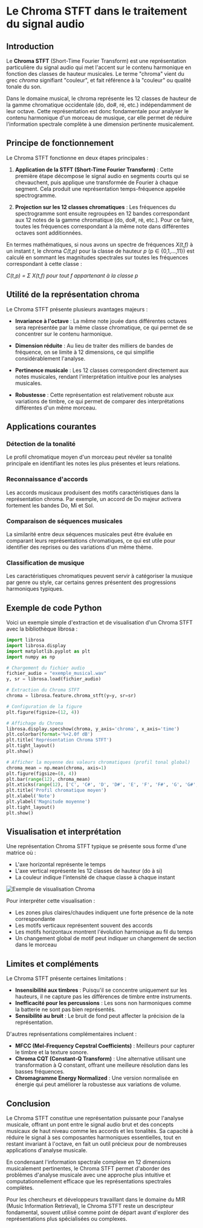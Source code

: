 # Le Chroma STFT dans le traitement du signal audio

## Introduction

Le **Chroma STFT** (Short-Time Fourier Transform) est une représentation particulière du signal audio qui met l'accent sur le contenu harmonique en fonction des classes de hauteur musicales. Le terme "chroma" vient du grec *chroma* signifiant "couleur", et fait référence à la "couleur" ou qualité tonale du son. 

Dans le domaine musical, le chroma représente les 12 classes de hauteur de la gamme chromatique occidentale (do, do#, ré, etc.) indépendamment de leur octave. Cette représentation est donc fondamentale pour analyser le contenu harmonique d'un morceau de musique, car elle permet de réduire l'information spectrale complète à une dimension pertinente musicalement.

## Principe de fonctionnement

Le Chroma STFT fonctionne en deux étapes principales :

1. **Application de la STFT (Short-Time Fourier Transform)** : Cette première étape décompose le signal audio en segments courts qui se chevauchent, puis applique une transformée de Fourier à chaque segment. Cela produit une représentation temps-fréquence appelée spectrogramme.

2. **Projection sur les 12 classes chromatiques** : Les fréquences du spectrogramme sont ensuite regroupées en 12 bandes correspondant aux 12 notes de la gamme chromatique (do, do#, ré, etc.). Pour ce faire, toutes les fréquences correspondant à la même note dans différentes octaves sont additionnées.

En termes mathématiques, si nous avons un spectre de fréquences *X(t,f)* à un instant *t*, le chroma *C(t,p)* pour la classe de hauteur *p* (p ∈ {0,1,...,11}) est calculé en sommant les magnitudes spectrales sur toutes les fréquences correspondant à cette classe :

*C(t,p) = Σ X(t,f) pour tout f appartenant à la classe p*

## Utilité de la représentation chroma

Le Chroma STFT présente plusieurs avantages majeurs :

- **Invariance à l'octave** : La même note jouée dans différentes octaves sera représentée par la même classe chromatique, ce qui permet de se concentrer sur le contenu harmonique.

- **Dimension réduite** : Au lieu de traiter des milliers de bandes de fréquence, on se limite à 12 dimensions, ce qui simplifie considérablement l'analyse.

- **Pertinence musicale** : Les 12 classes correspondent directement aux notes musicales, rendant l'interprétation intuitive pour les analyses musicales.

- **Robustesse** : Cette représentation est relativement robuste aux variations de timbre, ce qui permet de comparer des interprétations différentes d'un même morceau.

## Applications courantes

### Détection de la tonalité
Le profil chromatique moyen d'un morceau peut révéler sa tonalité principale en identifiant les notes les plus présentes et leurs relations.

### Reconnaissance d'accords
Les accords musicaux produisent des motifs caractéristiques dans la représentation chroma. Par exemple, un accord de Do majeur activera fortement les bandes Do, Mi et Sol.

### Comparaison de séquences musicales
La similarité entre deux séquences musicales peut être évaluée en comparant leurs représentations chromatiques, ce qui est utile pour identifier des reprises ou des variations d'un même thème.

### Classification de musique
Les caractéristiques chromatiques peuvent servir à catégoriser la musique par genre ou style, car certains genres présentent des progressions harmoniques typiques.

## Exemple de code Python

Voici un exemple simple d'extraction et de visualisation d'un Chroma STFT avec la bibliothèque librosa :

```python
import librosa
import librosa.display
import matplotlib.pyplot as plt
import numpy as np

# Chargement du fichier audio
fichier_audio = "exemple_musical.wav"
y, sr = librosa.load(fichier_audio)

# Extraction du Chroma STFT
chroma = librosa.feature.chroma_stft(y=y, sr=sr)

# Configuration de la figure
plt.figure(figsize=(12, 4))

# Affichage du Chroma
librosa.display.specshow(chroma, y_axis='chroma', x_axis='time')
plt.colorbar(format='%+2.0f dB')
plt.title('Représentation Chroma STFT')
plt.tight_layout()
plt.show()

# Afficher la moyenne des valeurs chromatiques (profil tonal global)
chroma_mean = np.mean(chroma, axis=1)
plt.figure(figsize=(8, 4))
plt.bar(range(12), chroma_mean)
plt.xticks(range(12), ['C', 'C#', 'D', 'D#', 'E', 'F', 'F#', 'G', 'G#', 'A', 'A#', 'B'])
plt.title('Profil chromatique moyen')
plt.xlabel('Note')
plt.ylabel('Magnitude moyenne')
plt.tight_layout()
plt.show()
```

## Visualisation et interprétation

Une représentation Chroma STFT typique se présente sous forme d'une matrice où :
- L'axe horizontal représente le temps
- L'axe vertical représente les 12 classes de hauteur (do à si)
- La couleur indique l'intensité de chaque classe à chaque instant

![Exemple de visualisation Chroma](https://i.imgur.com/exemple_chroma.png)

Pour interpréter cette visualisation :
- Les zones plus claires/chaudes indiquent une forte présence de la note correspondante
- Les motifs verticaux représentent souvent des accords
- Les motifs horizontaux montrent l'évolution harmonique au fil du temps
- Un changement global de motif peut indiquer un changement de section dans le morceau

## Limites et compléments

Le Chroma STFT présente certaines limitations :

- **Insensibilité aux timbres** : Puisqu'il se concentre uniquement sur les hauteurs, il ne capture pas les différences de timbre entre instruments.
- **Inefficacité pour les percussions** : Les sons non harmoniques comme la batterie ne sont pas bien représentés.
- **Sensibilité au bruit** : Le bruit de fond peut affecter la précision de la représentation.

D'autres représentations complémentaires incluent :

- **MFCC (Mel-Frequency Cepstral Coefficients)** : Meilleurs pour capturer le timbre et la texture sonore.
- **Chroma CQT (Constant-Q Transform)** : Une alternative utilisant une transformation à Q constant, offrant une meilleure résolution dans les basses fréquences.
- **Chromagramme Energy Normalized** : Une version normalisée en énergie qui peut améliorer la robustesse aux variations de volume.

## Conclusion

Le Chroma STFT constitue une représentation puissante pour l'analyse musicale, offrant un pont entre le signal audio brut et des concepts musicaux de haut niveau comme les accords et les tonalités. Sa capacité à réduire le signal à ses composantes harmoniques essentielles, tout en restant invariant à l'octave, en fait un outil précieux pour de nombreuses applications d'analyse musicale.

En condensant l'information spectrale complexe en 12 dimensions musicalement pertinentes, le Chroma STFT permet d'aborder des problèmes d'analyse musicale avec une approche plus intuitive et computationnellement efficace que les représentations spectrales complètes.

Pour les chercheurs et développeurs travaillant dans le domaine du MIR (Music Information Retrieval), le Chroma STFT reste un descripteur fondamental, souvent utilisé comme point de départ avant d'explorer des représentations plus spécialisées ou complexes. 